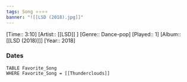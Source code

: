 ```yaml
---
tags: Song ⭐⭐⭐⭐ 
banner: "![[LSD (2018).jpg]]"
---
```

[Time:: 3:10]
[Artist:: [[LSD]] ]
[Genre:: Dance-pop]
[Played:: 1]
[Album:: [[LSD (2018)]]]
[Year:: 2018]
### Dates
````dataview
TABLE Favorite_Song
WHERE Favorite_Song = [[Thunderclouds]]
````